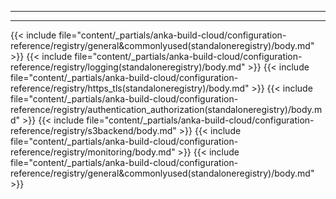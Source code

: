 
---
---

{{< include file="content/_partials/anka-build-cloud/configuration-reference/registry/general&commonlyused(standaloneregistry)/body.md" >}}
{{< include file="content/_partials/anka-build-cloud/configuration-reference/registry/logging(standaloneregistry)/body.md" >}}
{{< include file="content/_partials/anka-build-cloud/configuration-reference/registry/https_tls(standaloneregistry)/body.md" >}}
{{< include file="content/_partials/anka-build-cloud/configuration-reference/registry/authentication_authorization(standaloneregistry)/body.md" >}}
{{< include file="content/_partials/anka-build-cloud/configuration-reference/registry/s3backend/body.md" >}}
{{< include file="content/_partials/anka-build-cloud/configuration-reference/registry/monitoring/body.md" >}}
{{< include file="content/_partials/anka-build-cloud/configuration-reference/registry/general&commonlyused(standaloneregistry)/body.md" >}}
